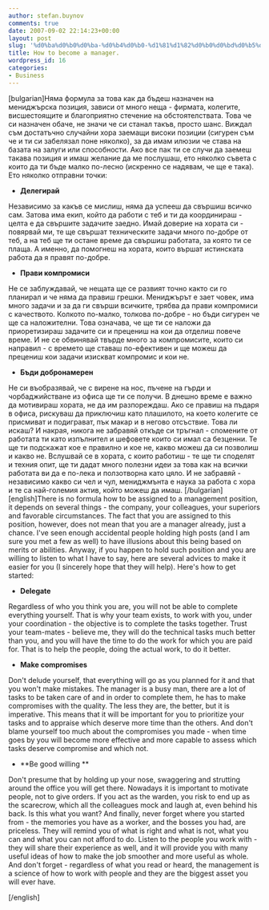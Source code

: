 ```yaml
---
author: stefan.buynov
comments: true
date: 2007-09-02 22:14:23+00:00
layout: post
slug: '%d0%ba%d0%b0%d0%ba-%d0%b4%d0%b0-%d1%81%d1%82%d0%b0%d0%bd%d0%b5%d1%88-%d0%bc%d0%b5%d0%bd%d0%b8%d0%b4%d0%b6%d1%8a%d1%80'
title: How to become a manager.
wordpress_id: 16
categories:
- Business
---
```


[bulgarian]Няма формула за това как да бъдеш назначен на мениджърска позиция, зависи от много неща - фирмата, колегите, висшестоящите и благоприятно стечение на обстоятелствата. Това че си назначен обаче, не значи че си станал такъв, просто шанс. Виждал съм достатъчно случайни хора заемащи високи позиции (сигурен съм че и ти си забелязал поне няколко), за да имам илюзии че става на базата на залуги или способности. Ако все пак ти се случи да заемеш такава позиция и имаш желание да ме послушаш, ето няколко съвета с които да ти бъде малко по-лесно (искренно се надявам, че ще е така). Ето няколко отправни точки:



	
  * **Делегирай**

Независимо за какъв се мислиш, няма да успееш да свършиш всичко сам. Затова има екип, който да работи с теб и ти да координираш - целта е да свършите задачите заедно. Имай доверие на хората си - повярвай ми, те ще свършат техническите задачи много по-добре от теб, а на теб ще ти остане време да свършиш работата, за която ти се плаща. А именно, да помогнеш на хората, които вършат истинската работа да я правят по-добре.
	
  * **Прави компромиси**

Не се заблуждавай, че нещата ще се развият точно както си го планирал и че няма да правиш грешки. Мениджърът е зает човек, има много задачи и за да ги свърши всичките, трябва да прави компромиси с качеството. Колкото по-малко, толкова по-добре - но бъди сигурен че ще са наложителни. Това означава, че ще ти се наложи да приоретизираш задачите си и прецениш на кои да отделиш повече време. И не се обвинявай твърде много за компромисите, които си направил - с времето ще ставаш по-ефективен и ще можеш да прецениш кои задачи изискват компромис и кои не.
	
  * **Бъди добронамерен**

Не си въобразявай, че с вирене на нос, пъчене на гърди и чорбаджийстване из офиса ще ти се получи.  В днешно време е важно да мотивираш хората, не да им разпореждаш. Ако се правиш на пъдаря в офиса, рискуваш да приключиш като плашилото, на което колегите се присмиват и подиграват, пък макар и в негово отсъствие. Това ли искаш?
И накрая, никога не забравяй откъде си тръгнал - спомените от работата ти като изпълнител и шефовете които си имал са безценни. Те ще ти подскажат кое е правилно и кое не, какво можеш да си позволиш и какво не. Вслушвай се в хората, с които работиш - те ще ти споделят и техния опит, ще ти дадат много полезни идеи за това как на всички работата ви да е по-лека и ползотворна като цяло. И не забравяй - независимо какво си чел и чул, мениджмънта е наука за работа с хора и те са най-големия актив, който можеш да имаш.
[/bulgarian]
[english]There is no formula how to be assigned to a management position, it depends on several things - the company, your colleagues, your superiors and favorable circumstances. The fact that you are assigned to this position, however, does not mean that you are a manager already, just a chance. I've seen enough accidental people holding high posts (and I am sure you met a few as well) to have illusions about this being based on merits or abilities. Anyway, if you happen to hold such position and you are willing to listen to what I have to say, here are several advices to make it easier for you (I sincerely hope that they will help).  Here's how to get started:

	
  * **Delegate**

Regardless of who you think you are, you will not be able to complete everything yourself. That is why your team exists, to work with you, under your coordination - the objective is to complete the tasks together. Trust your team-mates - believe me, they will do the technical tasks much better than you, and you will have the time to do the work for which you are paid for. That is to help the people, doing the actual work, to do it better.
	
  * **Make compromises**

Don't delude yourself, that everything will go as you planned for it and that you won't make mistakes. The manager is a busy man, there are a lot of tasks to be taken care of and in order to complete them, he has to make compromises with the quality. The less they are, the better, but it is imperative. This means that it will be important for you to prioritize your tasks and to appraise which deserve more time than the others. And don't blame yourself too much about the compromises you made - when time goes by you will become more effective and more capable to assess which tasks deserve compromise and which not.
	
  * **Be good willing
**

Don't presume that by holding up your nose, swaggering and strutting around the office you will get there. Nowadays it is important to motivate people, not to give orders. If you act as the warden, you risk to end up as the scarecrow, which all the colleagues mock and laugh at, even behind his back. Is this what you want?
And finally, never forget where you started from - the memories you have as a worker, and the bosses you had, are priceless. They will remind you of what is right and what is not, what you can and what you can not afford to do. Listen to the people you work with - they will share their experience as well, and it will provide you with many useful ideas of how to make the job smoother and more useful as whole. And don't forget - regardless of what you read or heard, the management is a science of how to work with people and they are the biggest asset you will ever have.

[/english]
